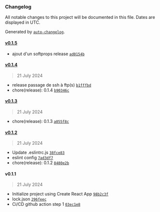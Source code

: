 ### Changelog

All notable changes to this project will be documented in this file. Dates are displayed in UTC.

Generated by [`auto-changelog`](https://github.com/CookPete/auto-changelog).

#### [v0.1.5](https://github.com/ShivaArmada/CyberFLEX-P8/compare/v0.1.4...v0.1.5)

- ajout d'un softprops release [`ad0154b`](https://github.com/ShivaArmada/CyberFLEX-P8/commit/ad0154b048d02867dda367cb884aabce61b1bdde)

#### [v0.1.4](https://github.com/ShivaArmada/CyberFLEX-P8/compare/v0.1.3...v0.1.4)

> 21 July 2024

- release passage de ssh à ftp(s) [`b1fffbd`](https://github.com/ShivaArmada/CyberFLEX-P8/commit/b1fffbd863363d72263e982b1f7595332e8ddfbf)
- chore(release): 0.1.4 [`b90346c`](https://github.com/ShivaArmada/CyberFLEX-P8/commit/b90346c769aa1c8c492a7c087ff519c98c5e03a7)

#### [v0.1.3](https://github.com/ShivaArmada/CyberFLEX-P8/compare/v0.1.2...v0.1.3)

> 21 July 2024

- chore(release): 0.1.3 [`a055f8c`](https://github.com/ShivaArmada/CyberFLEX-P8/commit/a055f8c7a7cb5c72a0d84a726be48bbdf37ac873)

#### [v0.1.2](https://github.com/ShivaArmada/CyberFLEX-P8/compare/v0.1.1...v0.1.2)

> 21 July 2024

- Update .eslintrc.js [`38fce83`](https://github.com/ShivaArmada/CyberFLEX-P8/commit/38fce833edc87de60ab227b169fc6aff37315b57)
- eslint config [`7ad3df7`](https://github.com/ShivaArmada/CyberFLEX-P8/commit/7ad3df70eaf7d60f59259afda2f1df61cf4d9edc)
- chore(release): 0.1.2 [`8480e2b`](https://github.com/ShivaArmada/CyberFLEX-P8/commit/8480e2be2e9bbcb7d3a2765aa7bbb004b838af03)

#### v0.1.1

> 21 July 2024

- Initialize project using Create React App [`98b2c3f`](https://github.com/ShivaArmada/CyberFLEX-P8/commit/98b2c3f79ba8c0bd00bfa2a2afcdd56b1be06332)
- lock.json [`296feec`](https://github.com/ShivaArmada/CyberFLEX-P8/commit/296feecc677fb5add5ca40722dc8435c13fa0ce6)
- Ci/CD github action step 1 [`03ec1e8`](https://github.com/ShivaArmada/CyberFLEX-P8/commit/03ec1e885b1e3b87cf7adfd196b3e0f9dc328a3c)
